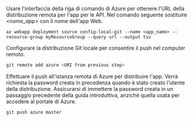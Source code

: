 Usare l'interfaccia della riga di comando di Azure per ottenere l'URL della distribuzione remota per l'app per le API. Nel comando seguente sostituire *\<nome_app>* con il nome dell'app Web.

```azurecli-interactive
az webapp deployment source config-local-git --name <app_name> --resource-group myResourceGroup --query url --output tsv
```

Configurare la distribuzione Git locale per consentire il push nel computer remoto.

```bash
git remote add azure <URI from previous step>
```

Effettuare il push all'istanza remota di Azure per distribuire l'app. Verrà richiesta la password creata in precedenza quando è stato creato l'utente della distribuzione. Assicurarsi di immettere la password creata in un passaggio precedente della guida introduttiva, anziché quella usata per accedere al portale di Azure.

```bash
git push azure master
```
